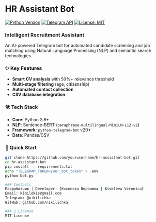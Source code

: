 # HR Assistant Bot 

[![Python Version](https://img.shields.io/badge/python-3.8%2B-blue)](https://www.python.org/)
[![Telegram API](https://img.shields.io/badge/Telegram%20Bot%20API-20.0%2B-blue)](https://core.telegram.org/bots/api)
[![License: MIT](https://img.shields.io/badge/License-MIT-yellow.svg)](https://opensource.org/licenses/MIT)

### Intelligent Recruitment Assistant

An AI-powered Telegram bot for automated candidate screening and job matching using Natural Language Processing (NLP) and semantic search technologies.

### ✨ Key Features
- **Smart CV analysis** with 50%+ relevance threshold
- **Multi-stage filtering** (age, citizenship)
- **Automated contact collection**
- **CSV database integration**

### 🛠 Tech Stack
- **Core**: Python 3.8+
- **NLP**: Sentence-BERT (`paraphrase-multilingual-MiniLM-L12-v2`)
- **Framework**: `python-telegram-bot` v20+
- **Data**: Pandas/CSV

### 🚀 Quick Start
```bash
git clone https://github.com/yourusername/hr-assistant-bot.git
cd hr-assistant-bot
pip install -r requirements.txt
echo "TELEGRAM_TOKEN=your_bot_token" > .env
python bot.py

### Contacts
Разработчик | Developer: [Киселева Вероника | Kiseleva Veronica]
Email: kinilokis@gmail.com
Telegram: @nikilichka
GitHub: github.com/nikilichka

### 📜 License
MIT License